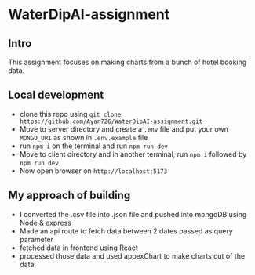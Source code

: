 # WaterDipAI-assignment
## Intro
This assignment focuses on making charts from a bunch of hotel booking data.
## Local development
- clone this repo using `git clone https://github.com/Ayan726/WaterDipAI-assignment.git`
- Move to server directory and create a `.env` file and put your own `MONGO_URI` as shown in `.env.example` file
- run `npm i` on the terminal and run `npm run dev`
- Move to client directory and in another terminal, run `npm i` followed by `npm run dev`
- Now open browser on `http://localhost:5173`
## My approach of building
- I converted the .csv file into .json file and pushed into mongoDB using Node & express
- Made an api route to fetch data between 2 dates passed as query parameter
- fetched data in frontend using React
- processed those data and used appexChart to make charts out of the data
